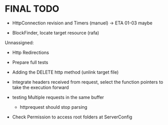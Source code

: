 # FINAL TODO

- HttpConnection revision and Timers (manuel)   -> ETA 01-03 maybe 

- BlockFinder, locate target resource (rafa)

Unnassigned:

- Http Redirections
- Prepare full tests
- Adding the DELETE http method (unlink target file)
- Integrate headers received from request, select the function pointers
to take the execution forward

- testing Multiple requests in the same buffer
    - httprequest should stop parsing
- Check Permission to access root folders at ServerConfig
